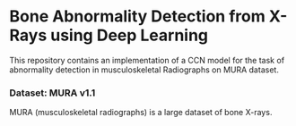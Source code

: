 # Bone Abnormality Detection from X-Rays using Deep Learning
This repository contains an implementation of a CCN model for the task of abnormality detection in musculoskeletal Radiographs on MURA dataset.
### Dataset: MURA v1.1
MURA (musculoskeletal radiographs) is a large dataset of bone X-rays.
